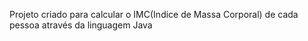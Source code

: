 Projeto criado para calcular o IMC(Indice de Massa Corporal) de cada pessoa através da linguagem Java
